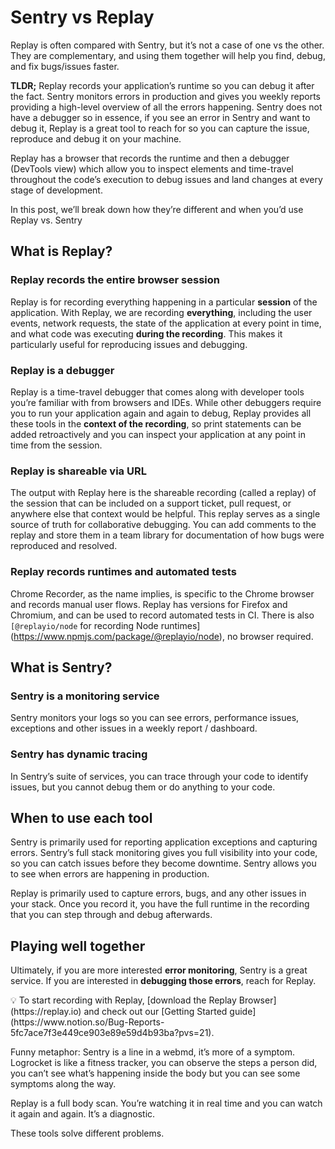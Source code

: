 # Sentry vs Replay

Replay is often compared with Sentry, but it’s not a case of one vs the other. They are complementary, and using them together will help you find, debug, and fix bugs/issues faster. 

**TLDR;** Replay records your application’s runtime so you can debug it after the fact. Sentry monitors errors in production and gives you weekly reports providing a high-level overview of all the errors happening. Sentry does not have a debugger so in essence, if you see an error in Sentry and want to debug it, Replay is a great tool to reach for so you can capture the issue, reproduce and debug it on your machine. 

Replay has a browser that records the runtime and then a debugger (DevTools view) which allow you to inspect elements and time-travel throughout the code’s execution to debug issues and land changes at every stage of development.

In this post, we’ll break down how they’re different and when you’d use Replay vs. Sentry

## What is Replay?

### Replay records the entire browser session

Replay is for recording everything happening in a particular **session** of the application. With Replay, we are recording **everything**, including the user events, network requests, the state of the application at every point in time, and what code was executing **during the recording**. This makes it particularly useful for reproducing issues and debugging.

### Replay is a debugger

Replay is a time-travel debugger that comes along with developer tools you’re familiar with from browsers and IDEs. While other debuggers require you to run your application again and again to debug, Replay provides all these tools in the **context of the recording**, so print statements can be added retroactively and you can inspect your application at any point in time from the session.

### Replay is shareable via URL

The output with Replay here is the shareable recording (called a replay) of the session that can be included on a support ticket, pull request, or anywhere else that context would be helpful. This replay serves as a single source of truth for collaborative debugging. You can add comments to the replay and store them in a team library for documentation of how bugs were reproduced and resolved.

### Replay records runtimes and automated tests

Chrome Recorder, as the name implies, is specific to the Chrome browser and records manual user flows. Replay has versions for Firefox and Chromium, and can be used to record automated tests in CI. There is also `[@replayio/node` for recording Node runtimes](https://www.npmjs.com/package/@replayio/node), no browser required.

## What is Sentry?

### Sentry is a monitoring service

Sentry monitors your logs so you can see errors, performance issues, exceptions and other issues in a weekly report / dashboard.

### Sentry has dynamic tracing

In Sentry’s suite of services, you can trace through your code to identify issues, but you cannot debug them or do anything to your code. 

## When to use each tool

Sentry is primarily used for reporting application exceptions and capturing errors. Sentry’s full stack monitoring gives you full visibility into your code, so you can catch issues before they become downtime. Sentry allows you to see when errors are happening in production. 

Replay is primarily used to capture errors, bugs, and any other issues in your stack. Once you record it, you have the full runtime in the recording that you can step through and debug afterwards. 

## Playing well together

Ultimately, if you are more interested **error monitoring**, Sentry is a great service. If you are interested in **debugging those errors**, reach for Replay.

<aside>
💡 To start recording with Replay, [download the Replay Browser](https://replay.io) and check out our [Getting Started guide](https://www.notion.so/Bug-Reports-5fc7ace7f3e449ce903e89e59d4b93ba?pvs=21).

</aside>

Funny metaphor: Sentry is a line in a webmd, it’s more of a symptom. Logrocket is like a fitness tracker, you can observe the steps a person did, you can’t see what’s happening inside the body but you can see some symptoms along the way.

Replay is a full body scan. You’re watching it in real time and you can watch it again and again. It’s a diagnostic. 

These tools solve different problems.